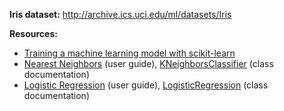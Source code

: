 **Iris dataset:** http://archive.ics.uci.edu/ml/datasets/Iris

**Resources:**
- [Training a machine learning model with scikit-learn](https://www.youtube.com/watch?v=RlQuVL6-qe8&list=PL5-da3qGB5ICeMbQuqbbCOQWcS6OYBr5A&index=4)
- [Nearest Neighbors](https://scikit-learn.org/stable/modules/neighbors.html) (user guide), [KNeighborsClassifier](https://scikit-learn.org/stable/modules/generated/sklearn.neighbors.KNeighborsClassifier.html) (class documentation)
- [Logistic Regression](https://scikit-learn.org/stable/modules/linear_model.html#logistic-regression) (user guide), [LogisticRegression](https://scikit-learn.org/stable/modules/generated/sklearn.linear_model.LogisticRegression.html) (class documentation)
